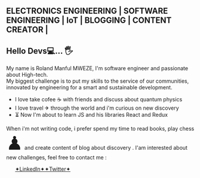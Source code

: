   ## ELECTRONICS ENGINEERING | SOFTWARE ENGINEERING | IoT | BLOGGING | CONTENT CREATOR | 
  ## Hello Devs💻... 🖐


My name is Roland Manful MWEZE, I'm software engineer and passionate about High-tech.<br>
My biggest challenge is to put my skills to the service of our communities, innovated by engineering for a smart and sustainable development.

  <ul>
   <li>I love take cofee &#9749; with friends and discuss about quantum physics</li>
   <li>I love travel ✈ through the world and i'm curious on new discovery</li>
   <li> &#9203; Now I'm about to learn JS and his libraries React and Redux </li>
  </ul> 
  
When i'm not writing code, i prefer spend my time to read books, play chess <span style='font-size:50px;'>&#9823;</span> and create content of blog about discovery .
I'am interested about new challenges, feel free to contact me :

<ul>       <a href="https://www.linkedin.com/in/roland-n-mweze-8b1045189/">✦LinkedIn✦</a><a href="https://twitter.com/ManfulMwez">✦Twitter✦ </a></ul>

  
